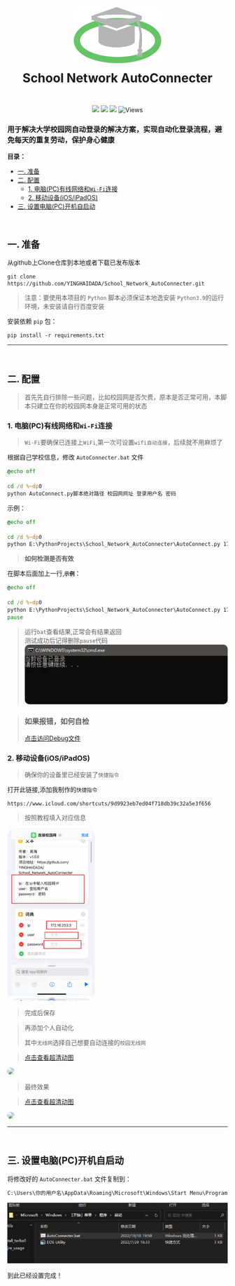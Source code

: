 <p align="center">
  <img width="200" src="doc/img/logo.png" alt="logo">
  <h1 align="center" style="margin: 0 auto 0 auto;">School Network AutoConnecter</h1>
</p>
<br>
<p align="center">
  <img src="https://img.shields.io/github/contributors/yinghaidada/School_Network_AutoConnecter?color=0088f&style=for-the-badge&logo=github">
  <img src="https://img.shields.io/github/issues/yinghaidada/School_Network_AutoConnecter?color=4682f2&style=for-the-badge&logo=github">
  <img src="https://img.shields.io/github/stars/yinghaidada/School_Network_AutoConnecter?color=f7bb05&style=for-the-badge&logo=github">
  <img alt="Views" src="https://komarev.com/ghpvc/?username=School-Network-AutoConnecter&color=22d495&label=Views&style=for-the-badge">
<p>

### 用于解决大学校园网自动登录的解决方案，实现自动化登录流程，避免每天的重复劳动，保护身心健康

**目录：**
- [一. 准备](#一-准备)
- [二. 配置](#二-配置)
  - [1. 电脑(PC)有线网络和`Wi-Fi`连接](#1-电脑pc有线网络和wi-fi连接)
  - [2. 移动设备(iOS/iPadOS)](#2-移动设备iosipados)
- [三. 设置电脑(PC)开机自启动](#三-设置电脑pc开机自启动)

<br>

## 一. 准备
从github上Clone仓库到本地或者下载已发布版本
```Power shell
git clone https://github.com/YINGHAIDADA/School_Network_AutoConnecter.git
```
> 注意：要使用本项目的 `Python` 脚本必须保证本地逸安装 `Python3.9`的运行环境，未安装请自行百度安装

安装依赖 `pip` 包：
```Power shell
pip install -r requirements.txt
```
---
<br>

## 二. 配置

> 首先先自行排除一些问题，比如校园网是否欠费，原本是否正常可用，本脚本只建立在你的校园网本身是正常可用的状态

### 1. 电脑(PC)有线网络和`Wi-Fi`连接
> `Wi-Fi`要确保已连接上`WiFi`,第一次可设置`wifi自动连接`，后续就不用麻烦了

根据自己学校信息，修改 `AutoConnecter.bat` 文件
```bat
@echo off

cd /d %~dp0
python AutoConnect.py脚本绝对路径 校园网网址 登录用户名 密码
```
示例：
```bat
@echo off

cd /d %~dp0
python E:\PythonProjects\School_Network_AutoConnecter\AutoConnect.py 172.16.253.3 E204561 mima123456
```
> **如何检测是否有效**

在脚本后面加上一行,**`示例`**：
```bat
@echo off

cd /d %~dp0
python E:\PythonProjects\School_Network_AutoConnecter\AutoConnect.py 172.16.253.3 E204561 mima123456
pause
```

> 运行`bat`查看结果,正常会有结果返回  
> 测试成功后记得删除`pause`代码  
> <img src="doc/img/loginned.png" style="border-radius:10px">
  
> ### 如果报错，如何自检
> [点击访问Debug文件](doc/debug.md)

### 2. 移动设备(iOS/iPadOS)

> 确保你的设备里已经安装了`快捷指令`

打开此链接,添加我制作的`快捷指令`

```url
https://www.icloud.com/shortcuts/9d9923eb7ed04f718db39c32a5e3f656
```
> 按照教程填入对应信息

<img src="doc/img/ios1.png" style="border-radius:20px;width:200px">

> 完成后保存

> 再添加个人自动化
> 
> 其中`无线网`选择自己想要自动连接的`校园无线网`

> [点击查看超清动图](doc/img/ios2.gif)

<img src="https://media3.giphy.com/media/5Uy9pspDfoD3ibCV0e/giphy.gif?cid=790b761139c981fd8614b5c8c659d9ea9d4bad1ad14f703e&rid=giphy.gif&ct=g" style="border-radius:20px;width:200px">

  
> 最终效果

> [点击查看超清动图](doc/img/ios.gif)

<img src="https://media1.giphy.com/media/7Vp9x8K4qJsNitSGED/giphy.gif?cid=790b76116ced8242ceb81d575afec4002504b287de67d209&rid=giphy.gif&ct=g" style="border-radius:20px;width:200px">


---
<br>

## 三. 设置电脑(PC)开机自启动

将修改好的 `AutoConnecter.bat` 文件复制到：
```cmd
C:\Users\你的用户名\AppData\Roaming\Microsoft\Windows\Start Menu\Programs\Startup
``` 
![启动文件夹](doc/img/1.png)

到此已经设置完成！
